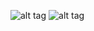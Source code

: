 ![alt tag](http://web.itu.edu.tr/ozdile/GitHub/Top10Downloader/01.jpg)
![alt tag](http://web.itu.edu.tr/ozdile/GitHub/Top10Downloader/01.jpg)
